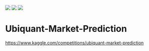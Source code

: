 ![](https://img.shields.io/badge/Category-Machine--Learning-success)
![](https://img.shields.io/badge/Program-Python-green)
![](https://img.shields.io/badge/resource-Kaggle-blue)

# Ubiquant-Market-Prediction
https://www.kaggle.com/competitions/ubiquant-market-prediction
